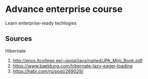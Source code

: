 # Advance enterprise course 
Learn enterprise-ready techlogies 

## Sources
Hibernate
1. http://enos.itcollege.ee/~jpoial/java/naited/JPA_Mini_Book.pdf 
2. https://www.baeldung.com/hibernate-lazy-eager-loading 
3. https://habr.com/ru/post/269029/ 
